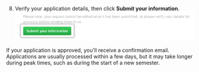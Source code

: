 8. Verify your application details, then click **Submit your information**.
 ![Submit your information button](/assets/images/help/education/submit-your-information-button.png)

 If your application is approved, you'll receive a confirmation email. Applications are usually processed within a few days, but it may take longer during peak times, such as during the start of a new semester.
